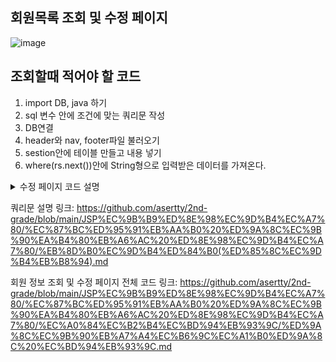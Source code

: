 ## 회원목록 조회 및 수정 페이지

![image](https://github.com/user-attachments/assets/7f9eb234-3e04-4120-a424-1d385ed9720e)


조회할때 적어야 할 코드
-
1. import DB, java 하기
2. sql 변수 안에 조건에 맞는 쿼리문 작성
3. DB연결
4. header와 nav, footer파일 불러오기
5. sestion안에 테이블 만들고 내용 넣기
6. where(rs.next())안에 String형으로 입력받은 데이터를 가져온다.

<details>
<summary> 수정 페이지 코드 설명</summary>

수정 페이지 코드
--

https://github.com/user-attachments/assets/fbf1d9e9-c4cf-4096-81a2-8005dc5efc34




  
</details>

쿼리문 설명 링크: https://github.com/asertty/2nd-grade/blob/main/JSP%EC%9B%B9%ED%8E%98%EC%9D%B4%EC%A7%80/%EC%87%BC%ED%95%91%EB%AA%B0%20%ED%9A%8C%EC%9B%90%EA%B4%80%EB%A6%AC%20%ED%8E%98%EC%9D%B4%EC%A7%80/%EB%8D%B0%EC%9D%B4%ED%84%B0(%ED%85%8C%EC%9D%B4%EB%B8%94).md

회원 정보 조회 및 수정 페이지 전체 코드 링크: https://github.com/asertty/2nd-grade/blob/main/JSP%EC%9B%B9%ED%8E%98%EC%9D%B4%EC%A7%80/%EC%87%BC%ED%95%91%EB%AA%B0%20%ED%9A%8C%EC%9B%90%EA%B4%80%EB%A6%AC%20%ED%8E%98%EC%9D%B4%EC%A7%80/%EC%A0%84%EC%B2%B4%EC%BD%94%EB%93%9C/%ED%9A%8C%EC%9B%90%EB%A7%A4%EC%B6%9C%EC%A1%B0%ED%9A%8C%20%EC%BD%94%EB%93%9C.md
